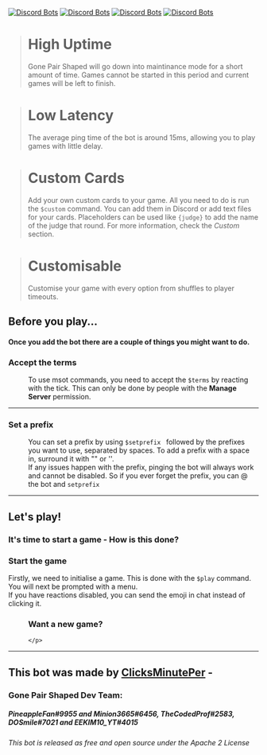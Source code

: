 [![Discord Bots](https://top.gg/api/widget/status/679361555732627476.svg?noavatar=true)](https://discord.gg/bPaNnxe)
[![Discord Bots](https://top.gg/api/widget/servers/679361555732627476.svg?noavatar=true)](https://discordapp.com/oauth2/authorize?client_id=679361555732627476&scope=bot&permissions=130048)
[![Discord Bots](https://top.gg/api/widget/upvotes/679361555732627476.svg?noavatar=true)](https://top.gg/bot/679361555732627476/vote)
[![Discord Bots](https://top.gg/api/widget/lib/679361555732627476.svg?noavatar=true)](https://discordpy.readthedocs.io/en/latest/)

> **High Uptime** 
> ====
> Gone Pair Shaped will go down into maintinance mode for a short amount of time. Games cannot be started in this period 
> and current games will be left to finish.


> **Low Latency** 
> ====
> The average ping time of the bot is around 15ms, allowing you to play games with little delay.


> **Custom Cards** 
> ====
> Add your own custom cards to your game. All you need to do is run the `$custom` command. You can add them in Discord or add text files for your cards. Placeholders can be used like `{judge}` to add the name of the judge that round. For more information, check the *Custom* section.


> **Customisable**
> ====
> Customise your game with every option from shuffles to player timeouts.


## Before you play...
#### Once you add the bot there are a couple of things you might want to do.

<dl>
  <dt><h3>Accept the terms</h3></dt>
  <dd>To use msot commands, you need to accept the <code>$terms</code> by reacting with the tick. This can only be done by people with the <b>Manage Server</b> permission.</dd>
  <hr>
  <dt><h3>Set a prefix</h3></dt>
  <dd>You can set a prefix by using <code>$setprefix </code> followed by the prefixes you want to use, separated by spaces. To add a prefix with a space in, surround it with "" or ''.<br>
  If any issues happen with the prefix, pinging the bot will always work and cannot be disabled. So if you ever forget the prefix, you can @ the bot and <code>setprefix</code></dd>
</dl>

<hr>

## Let's play!
### It's time to start a game - How is this done?

<dl>
  <dt>
    <h3>
      Start the game
    </h3>
    <p>
      Firstly, we need to initialise a game. This is done with the <code>$play</code> command.<br>
      You will next be prompted with a menu.<br>
      If you have reactions disabled, you can send the emoji in chat instead of clicking it.
    </p>
  </dt>
  <dd>
    <h3>
      Want a new game?
    </h3>
    <p>
      
    </p>
  </dd>
</dl>
<hr>

## This bot was made by [ClicksMinutePer](https://clicksminuteper.net) - 
### Gone Pair Shaped Dev Team:
##### *PineappleFan#9955 and Minion3665#6456, TheCodedProf#2583, DOSmile#7021 and EEKIM10_YT#4015*

*This bot is released as free and open source under the Apache 2 License*
